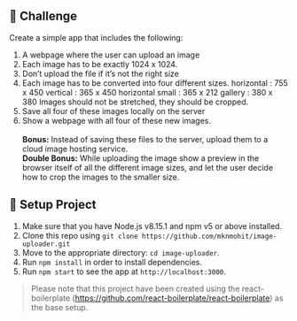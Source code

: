 ## :triangular_flag_on_post: Challenge
Create a simple app that includes the following:
1. A webpage where the user can upload an image
1. Each image has to be exactly 1024 x 1024.
1. Don’t upload the file if it’s not the right size
1. Each image has to be converted into four different sizes.
horizontal : 755 x 450 vertical : 365 x 450 horizontal small : 365 x 212 gallery : 380 x 380
Images should not be stretched, they should be cropped.
1. Save all four of these images locally on the server
1. Show a webpage with all four of these new images.</br></br>
**Bonus:** Instead of saving these files to the server, upload them to a cloud image hosting service.</br>
**Double Bonus:** While uploading the image show a preview in the browser itself of all the different image sizes, and let the user decide how to crop the images to the smaller size.


## :hammer: Setup Project

1. Make sure that you have Node.js v8.15.1 and npm v5 or above installed.
1. Clone this repo using `git clone https://github.com/mknmohit/image-uploader.git`
1. Move to the appropriate directory: `cd image-uploader`.
1. Run `npm install` in order to install dependencies.
1. Run `npm start` to see the app at `http://localhost:3000`.


> Please note that this project have been created using the react-boilerplate (https://github.com/react-boilerplate/react-boilerplate) as the base setup.